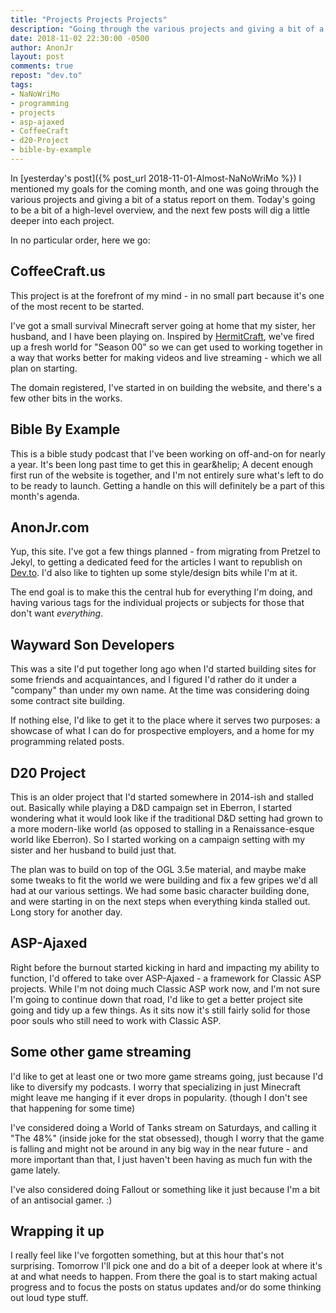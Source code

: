 ```yaml
---
title: "Projects Projects Projects"
description: "Going through the various projects and giving a bit of a status report on them. Today's going to be a bit of a high-level overview, and the next few posts will dig a little deeper into each project."
date: 2018-11-02 22:30:00 -0500
author: AnonJr
layout: post
comments: true
repost: "dev.to"
tags:
- NaNoWriMo
- programming
- projects
- asp-ajaxed
- CoffeeCraft
- d20-Project
- bible-by-example
---
```


In [yesterday's post]({% post_url 2018-11-01-Almost-NaNoWriMo %}) I mentioned my goals for the coming month, and one was going through the various projects and giving a bit of a status report on them. Today's going to be a bit of a high-level overview, and the next few posts will dig a little deeper into each project.
<!--more-->
In no particular order, here we go:

## CoffeeCraft.us
This project is at the forefront of my mind - in no small part because it's one of the most recent to be started.

I've got a small survival Minecraft server going at home that my sister, her husband, and I have been playing on. Inspired by [HermitCraft](http://hermitcraft.com/), we've fired up a fresh world for "Season 00" so we can get used to working together in a way that works better for making videos and live streaming - which we all plan on starting.

The domain registered, I've started in on building the website, and there's a few other bits in the works.

## Bible By Example
This is a bible study podcast that I've been working on off-and-on for nearly a year. It's  been long past time to get this in gear&helip; A decent enough first run of the website is together, and I'm not entirely sure what's left to do to be ready to launch. Getting a handle on this will definitely be a part of this month's agenda.

## AnonJr.com
Yup, this site. I've got a few things planned - from migrating from Pretzel to Jekyl, to getting a dedicated feed for the articles I want to republish on [Dev.to](https://dev.to/). I'd also like to tighten up some style/design bits while I'm at it.

The end goal is to make this the central hub for everything I'm doing, and having various tags for the individual projects or subjects for those that don't want *everything*.

## Wayward Son Developers
This was a site I'd put together long ago when I'd started building sites for some friends and acquaintances, and I figured I'd rather do it under a "company" than under my own name. At the time was considering doing some contract site building.

If nothing else, I'd like to get it to the place where it serves two purposes: a showcase of what I can do for prospective employers, and a home for my programming related posts.

## D20 Project
This is an older project that I'd started somewhere in 2014-ish and stalled out. Basically while playing a D&amp;D campaign set in Eberron, I started wondering what it would look like if the traditional D&amp;D setting had grown to a more modern-like world (as opposed to stalling in a Renaissance-esque world like Eberron). So I started working on a campaign setting with my sister and her husband to build just that.

The plan was to build on top of the OGL 3.5e material, and maybe make some tweaks to fit the world we were building and fix a few gripes we'd all had at our various settings. We had some basic character building done, and were starting in on the next steps when everything kinda stalled out. Long story for another day.

## ASP-Ajaxed
Right before the burnout started kicking in hard and impacting my ability to function, I'd offered to take over ASP-Ajaxed - a framework for Classic ASP projects. While I'm not doing much Classic ASP work now, and I'm not sure I'm going to continue down that road, I'd like to get a better project site going and tidy up a few things. As it sits now it's still fairly solid for those poor souls who still need to work with Classic ASP.

## Some other game streaming
I'd like to get at least one or two more game streams going, just because I'd like to diversify my podcasts. I worry that specializing in just Minecraft might leave me hanging if it ever drops in popularity. (though I don't see that happening for some time)

I've considered doing a World of Tanks stream on Saturdays, and calling it "The 48%" (inside joke for the stat obsessed), though I worry that the game is falling and might not be around in any big way in the near future - and more important than that, I just haven't been having as much fun with the game lately.

I've also considered doing Fallout or something like it just because I'm a bit of an antisocial gamer. :)

## Wrapping it up
I really feel like I've forgotten something, but at this hour that's not surprising. Tomorrow I'll pick one and do a bit of a deeper look at where it's at and what needs to happen. From there the goal is to start making actual progress and to focus the posts on status updates and/or do some thinking out loud type stuff.